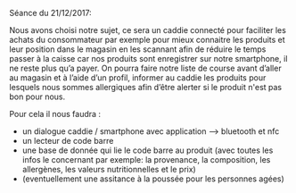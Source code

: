 Séance du 21/12/2017:

Nous avons choisi notre sujet, ce sera un caddie connecté pour faciliter les achats du consommateur par exemple pour mieux connaitre les  produits et leur position dans le magasin en les scannant afin de réduire le temps passer à la caisse car nos produits sont enregistrer sur notre smartphone, il ne reste plus qu’a payer.
On pourra faire notre liste de course avant d’aller au magasin et à l’aide d’un profil, informer au caddie les produits pour lesquels nous sommes allergiques afin d’être alerter si le produit n'est pas bon pour nous.

Pour cela il nous faudra :

- un dialogue caddie / smartphone avec application —> bluetooth et nfc
- un lecteur de code barre
- une base de donnée qui lie le code barre au produit (avec toutes les infos le concernant par exemple: la provenance, la composition, les allergènes, les valeurs nutritionnelles et le prix)
- (eventuellement une assitance à la poussée pour les personnes agées)
